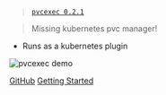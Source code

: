 <!-- _coverpage.md -->

> [`pvcexec 0.2.1`](https://github.com/kubextender/pvcexec/releases/latest)

> Missing kubernetes pvc manager!

- Runs as a kubernetes plugin

![pvcexec demo](/_media/screencast.svg ':size=1000')

[GitHub](https://github.com/kubextender/pvcexec/)
[Getting Started](#getting-started)

